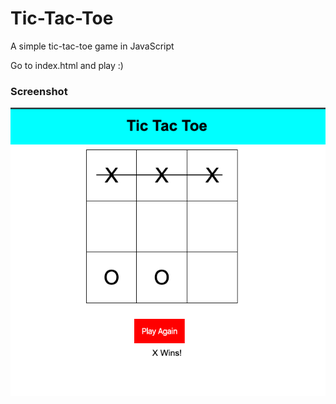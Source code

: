 # Tic-Tac-Toe
A simple tic-tac-toe game in JavaScript


Go to index.html and play :) 

### Screenshot

![home-page](https://github.com/lalit97/Tic-Tac-Toe/blob/master/images/home.png)